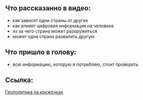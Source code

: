 ## Что рассказанно в видео:
- как зависят одни страны от других
- как влияет цифровая информация на человека
- из за чего страна может разоружиться 
- может одна страна развалить другую

## Что пришло в голову:
- всю информацию, которую я потребляю, стоит проверять


## Ссылка: 
[Геополитика на кружочках](https://youtu.be/DR5iBcc8nI4?si=d35XGENuY37u8L-h)

